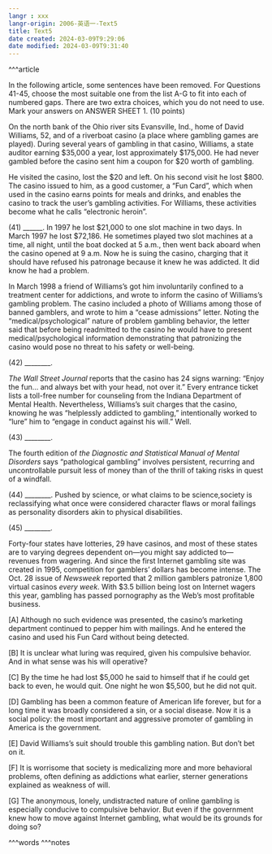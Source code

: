 ```yaml
---
langr : xxx
langr-origin: 2006-英语一-Text5
title: Text5
date created: 2024-03-09T9:29:06
date modified: 2024-03-09T9:31:40
---
```


^^^article

In the following article, some sentences have been removed. For Questions 41-45, choose the most suitable one from the list A-G to fit into each of numbered gaps. There are two extra choices, which you do not need to use. Mark your answers on ANSWER SHEET 1. (10 points)

On the north bank of the Ohio river sits Evansville, Ind., home of David Williams, 52, and of a riverboat casino (a place where gambling games are played). During several years of gambling in that casino, Williams, a state auditor earning $35,000 a year, lost approximately $175,000. He had never gambled before the casino sent him a coupon for $20 worth of gambling.

He visited the casino, lost the $20 and left. On his second visit he lost $800. The casino issued to him, as a good customer, a “Fun Card”, which when used in the casino earns points for meals and drinks, and enables the casino to track the user’s gambling activities. For Williams, these activities become what he calls “electronic heroin”.

(41) ______. In 1997 he lost $21,000 to one slot machine in two days. In March 1997 he lost $72,186. He sometimes played two slot machines at a time, all night, until the boat docked at 5 a.m., then went back aboard when the casino opened at 9 a.m. Now he is suing the casino, charging that it should have refused his patronage because it knew he was addicted. It did know he had a problem.

In March 1998 a friend of Williams’s got him involuntarily confined to a treatment center for addictions, and wrote to inform the casino of Williams’s gambling problem. The casino included a photo of Williams among those of banned gamblers, and wrote to him a “cease admissions” letter. Noting the “medical/psychological” nature of problem gambling behavior, the letter said that before being readmitted to the casino he would have to present medical/psychological information demonstrating that patronizing the casino would pose no threat to his safety or well-being.

(42) ________.

_The Wall Street Journal_ reports that the casino has 24 signs warning: “Enjoy the fun... and always bet with your head, not over it.” Every entrance ticket lists a toll-free number for counseling from the Indiana Department of Mental Health. Nevertheless, Williams’s suit charges that the casino, knowing he was “helplessly addicted to gambling,” intentionally worked to “lure” him to “engage in conduct against his will.” Well.

(43) ________.

The fourth edition of _the Diagnostic and Statistical Manual of Mental Disorders_ says “pathological gambling” involves persistent, recurring and uncontrollable pursuit less of money than of the thrill of taking risks in quest of a windfall.

(44) ________. Pushed by science, or what claims to be science,society is reclassifying what once were considered character flaws or moral failings as personality disorders akin to physical disabilities.

(45) ________.

Forty-four states have lotteries, 29 have casinos, and most of these states are to varying degrees dependent on—you might say addicted to—revenues from wagering. And since the first Internet gambling site was created in 1995, competition for gamblers’ dollars has become intense. The Oct. 28 issue of _Newsweek_ reported that 2 million gamblers patronize 1,800 virtual casinos _every week_. With $3.5 billion being lost on Internet wagers this year, gambling has passed pornography as the Web’s most profitable business.

[A] Although no such evidence was presented, the casino’s marketing department continued to pepper him with mailings. And he entered the casino and used his Fun Card without being detected.

[B] It is unclear what luring was required, given his compulsive behavior. And in what sense was his will operative?

[C] By the time he had lost $5,000 he said to himself that if he could get back to even, he would quit. One night he won $5,500, but he did not quit.

[D] Gambling has been a common feature of American life forever, but for a long time it was broadly considered a sin, or a social disease. Now it is a social policy: the most important and aggressive promoter of gambling in America is the government.

[E] David Williams’s suit should trouble this gambling nation. But don’t bet on it.

[F] It is worrisome that society is medicalizing more and more behavioral problems, often defining as addictions what earlier, sterner generations explained as weakness of will.

[G] The anonymous, lonely, undistracted nature of online gambling is especially conducive to compulsive behavior. But even if the government knew how to move against Internet gambling, what would be its grounds for doing so?




^^^words
^^^notes
